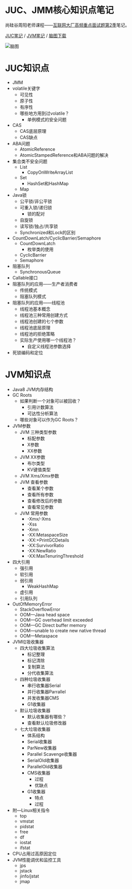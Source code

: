 # JUC、JMM核心知识点笔记

尚硅谷周阳老师课程——[互联网大厂高频重点面试题第2季](https://www.bilibili.com/video/av48961087/)笔记。


[JUC笔记](https://github.com/wuwu955/JVM-JUC-Core/blob/master/docs/JUC.md) / [JVM笔记](https://github.com/MaJesTySA/JVM-JUC-Core/blob/master/docs/JVM.md) / [脑图下载](https://github.com/wuwu955/JVM-JUC-Core/raw/master/docs/jvm%20juc.xmind)

![脑图](https://raw.githubusercontent.com/MaJesTySA/JVM-JUC-Core/master/imgs/mindmap.png)

# JUC知识点

- JMM
- volatile关键字
  - 可见性
  - 原子性
  - 有序性
  - 哪些地方用到过volatile？
    - 单例模式的安全问题
- CAS
  - CAS底层原理
  - CAS缺点
- ABA问题
  - AtomicReference
  - AtomicStampedReference和ABA问题的解决
- 集合类不安全问题
  - List
    - CopyOnWriteArrayList
  - Set
    - HashSet和HashMap
  - Map
- Java锁
  - 公平锁/非公平锁
  - 可重入锁/递归锁
    - 锁的配对
  - 自旋锁
  - 读写锁/独占/共享锁
  - Synchronized和Lock的区别
- CountDownLatch/CyclicBarrier/Semaphore
  - CountDownLatch
    - 枚举类的使用
  - CyclicBarrier
  - Semaphore
- 阻塞队列
  - SynchronousQueue
- Callable接口
- 阻塞队列的应用——生产者消费者
  - 传统模式
  - 阻塞队列模式
- 阻塞队列的应用——线程池
  - 线程池基本概念
  - 线程池三种常用创建方式
  - 线程池创建的七个参数
  - 线程池底层原理
  - 线程池的拒绝策略
  - 实际生产使用哪一个线程池？
    - 自定义线程池参数选择
- 死锁编码和定位

# JVM知识点

- Java8  JVM内存结构
- GC Roots
  - 如果判断一个对象可以被回收？
    - 引用计数算法
    - 可达性分析算法
  - 哪些对象可以作为GC Roots？
- JVM参数
  - JVM 三种类型参数
    - 标配参数
    - X参数
    - XX参数
  - JVM XX参数
    - 布尔类型
    - KV键值类型
  - JVM Xms/Xmx参数
  - JVM 查看参数
    - 查看某个参数
    - 查看所有参数
    - 查看修改后的参数
    - 查看常见参数
  - JVM 常用参数
    - -Xmx/-Xms
    - -Xss
    - -Xmn
    - -XX:MetaspaceSize
    - -XX:+PrintGCDetails
    - -XX:SurvivorRatio
    - -XX:NewRatio
    - -XX:MaxTenuringThreshold
- 四大引用
  - 强引用
  - 软引用
  - 弱引用
    - WeakHashMap
  - 虚引用
  - 引用队列
- OutOfMemoryError
  - StackOverflowError
  - OOM—Java head space
  - OOM—GC overhead limit exceeded
  - OOM—GC Direct buffer memory
  - OOM—unable to create new native thread
  - OOM—Metaspace
- JVM垃圾收集器
  - 四大垃圾收集算法
    - 标记整理
    - 标记清除
    - 复制算法
    - 分代收集算法
  - 四种垃圾收集器
    - 串行收集器Serial
    - 并行收集器Parrallel
    - 并发收集器CMS
    - G1收集器
  - 默认垃圾收集器
    - 默认收集器有哪些？
    - 查看默认垃圾修改器
  - 七大垃圾收集器
    - 体系结构
    - Serial收集器
    - ParNew收集器
    - Parallel Scavenge收集器
    - SerialOld收集器
    - ParallelOld收集器
    - CMS收集器
      - 过程
      - 优缺点
    - G1收集器
      - 特点
      - 过程
- 附—Linux相关指令
  - top
  - vmstat
  - pidstat
  - free
  - df
  - iostat
  - ifstat
- CPU占用过高原因定位
- JVM性能调优和监控工具
  - jps
  - jstack
  - jinfo/jstat
  - jmap
